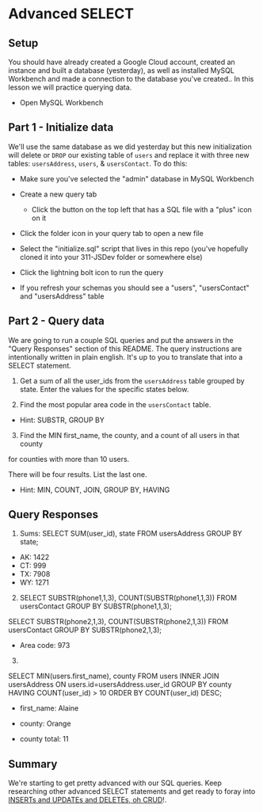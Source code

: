 # Advanced SELECT

## Setup

You should have already created a Google Cloud account, created an instance and built a database (yesterday), as well as installed MySQL Workbench and made a connection to the database you've created.. In this lesson we will practice querying data.

* Open MySQL Workbench

## Part 1 - Initialize data

We'll use the same database as we did yesterday but this new initialization will delete or `DROP` our existing table of `users` and replace it with three new tables: `usersAddress`, `users`, & `usersContact`. To do this:

* Make sure you've selected the "admin" database in MySQL Workbench

* Create a new query tab
  * Click the button on the top left that has a SQL file with a "plus" icon on it

* Click the folder icon in your query tab to open a new file

* Select the "initialize.sql" script that lives in this repo (you've hopefully cloned it into your 311-JSDev folder or somewhere else)

* Click the lightning bolt icon to run the query

* If you refresh your schemas you should see a "users", "usersContact" and "usersAddress" table

## Part 2 - Query data

We are going to run a couple SQL queries and put the answers in the "Query Responses" section of this README. The query instructions are intentionally written in plain english. It's up to you to translate that into a SELECT statement.

1. Get a sum of all the user_ids from the `usersAddress` table grouped by state. Enter the values for the specific states below.

2. Find the most popular area code in the `usersContact` table. 
  * Hint: SUBSTR, GROUP BY

3. Find the MIN first_name, 
the county, 
and a count of all users in that county

for counties with more than 10 users. 

There will be four results. List the last one. 
  * Hint: MIN, COUNT, JOIN, GROUP BY, HAVING


## Query Responses

1. Sums: SELECT SUM(user_id), state FROM usersAddress GROUP BY state;
  * AK: 1422
  * CT: 999
  * TX: 7908
  * WY: 1271

2. SELECT SUBSTR(phone1,1,3),
COUNT(SUBSTR(phone1,1,3))
FROM usersContact
GROUP BY SUBSTR(phone1,1,3);

SELECT SUBSTR(phone2,1,3),
COUNT(SUBSTR(phone2,1,3))
FROM usersContact
GROUP BY SUBSTR(phone2,1,3);
  * Area code: 973

3.
<!-- I had a really hard time figuring out what this question was even wanting me to do!  It is phrased in such a way as to make it super confusing to decipher!  The question should START WITH the phrase "For counties with more than 10 users,..." -->
SELECT MIN(users.first_name), county
FROM users
INNER JOIN usersAddress
ON users.id=usersAddress.user_id
GROUP BY county
HAVING COUNT(user_id) > 10
ORDER BY COUNT(user_id) DESC;
  * first_name: Alaine

  * county: Orange

  * county total: 11


## Summary

We're starting to get pretty advanced with our SQL queries. Keep researching other advanced SELECT statements and get ready to foray into [INSERTs and UPDATEs and DELETEs, oh CRUD](https://www.youtube.com/watch?v=-HrfbV16-FQ)!.
